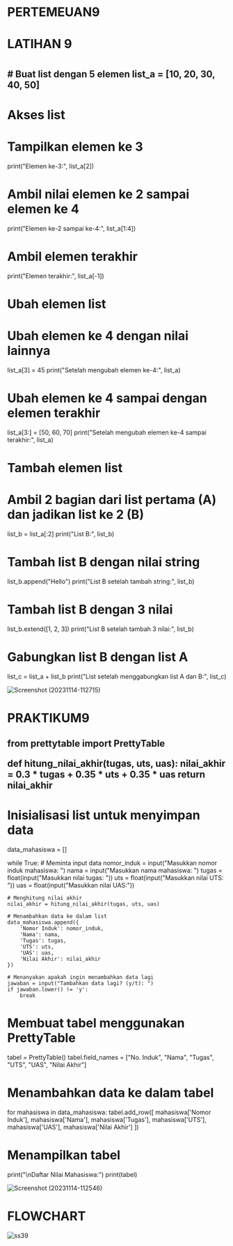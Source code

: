 # PERTEMEUAN9
<H1>LATIHAN 9<H1>
<H2># Buat list dengan 5 elemen
list_a = [10, 20, 30, 40, 50]

# Akses list
# Tampilkan elemen ke 3
print("Elemen ke-3:", list_a[2])

# Ambil nilai elemen ke 2 sampai elemen ke 4
print("Elemen ke-2 sampai ke-4:", list_a[1:4])

# Ambil elemen terakhir
print("Elemen terakhir:", list_a[-1])

# Ubah elemen list
# Ubah elemen ke 4 dengan nilai lainnya
list_a[3] = 45
print("Setelah mengubah elemen ke-4:", list_a)

# Ubah elemen ke 4 sampai dengan elemen terakhir
list_a[3:] = [50, 60, 70]
print("Setelah mengubah elemen ke-4 sampai terakhir:", list_a)

# Tambah elemen list
# Ambil 2 bagian dari list pertama (A) dan jadikan list ke 2 (B)
list_b = list_a[:2]
print("List B:", list_b)

# Tambah list B dengan nilai string
list_b.append("Hello")
print("List B setelah tambah string:", list_b)

# Tambah list B dengan 3 nilai
list_b.extend([1, 2, 3])
print("List B setelah tambah 3 nilai:", list_b)

# Gabungkan list B dengan list A
list_c = list_a + list_b
print("List setelah menggabungkan list A dan B:", list_c)
</H2>

![Screenshot (20231114-112715)](https://github.com/calamities17/PERTEMEUAN9/assets/147371058/e046c607-3314-43ca-a72a-83ae28095e7c)

<H1>PRAKTIKUM9</H1>
<H2>from prettytable import PrettyTable

def hitung_nilai_akhir(tugas, uts, uas):
    nilai_akhir = 0.3 * tugas + 0.35 * uts + 0.35 * uas
    return nilai_akhir

# Inisialisasi list untuk menyimpan data
data_mahasiswa = []

while True:
    # Meminta input data
    nomor_induk = input("Masukkan nomor induk mahasiswa: ")
    nama = input("Masukkan nama mahasiswa: ")
    tugas = float(input("Masukkan nilai tugas: "))
    uts = float(input("Masukkan nilai UTS: "))
    uas = float(input("Masukkan nilai UAS:"))

    # Menghitung nilai akhir
    nilai_akhir = hitung_nilai_akhir(tugas, uts, uas)

    # Menambahkan data ke dalam list
    data_mahasiswa.append({
        'Nomor Induk': nomor_induk,
        'Nama': nama,
        'Tugas': tugas,
        'UTS': uts,
        'UAS': uas,
        'Nilai Akhir': nilai_akhir
    })

    # Menanyakan apakah ingin menambahkan data lagi
    jawaban = input("Tambahkan data lagi? (y/t): ")
    if jawaban.lower() != 'y':
        break

# Membuat tabel menggunakan PrettyTable
tabel = PrettyTable()
tabel.field_names = ["No. Induk", "Nama", "Tugas", "UTS", "UAS", "Nilai Akhir"]

# Menambahkan data ke dalam tabel
for mahasiswa in data_mahasiswa:
    tabel.add_row([
        mahasiswa['Nomor Induk'],
        mahasiswa['Nama'],
        mahasiswa['Tugas'],
        mahasiswa['UTS'],
        mahasiswa['UAS'],
        mahasiswa['Nilai Akhir']
    ])

# Menampilkan tabel
print("\nDaftar Nilai Mahasiswa:")
print(tabel)
</H2>


![Screenshot (20231114-112546)](https://github.com/calamities17/PERTEMEUAN9/assets/147371058/97d20c9e-db16-4f5a-aa08-bd8b833531b7)


<h1>FLOWCHART</h1>

![ss39](https://github.com/calamities17/PERTEMEUAN9/assets/147371058/b47b223a-595f-4462-b14f-46527b34b4d1)
